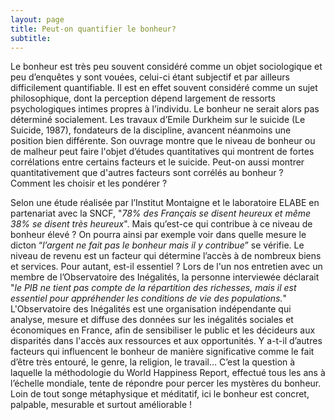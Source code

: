 ```yaml
---
layout: page
title: Peut-on quantifier le bonheur? 
subtitle:
---
```


Le bonheur est très peu souvent considéré comme un objet sociologique et peu d’enquêtes y sont vouées, celui-ci étant subjectif et par ailleurs difficilement quantifiable. Il est en effet souvent considéré comme un sujet philosophique, dont la perception dépend largement de ressorts psychologiques intimes propres à l’individu. Le bonheur ne serait alors pas déterminé socialement. Les travaux d’Emile Durkheim sur le suicide (Le Suicide, 1987), fondateurs de la discipline, avancent néanmoins une position bien différente. Son ouvrage montre que le niveau de bonheur ou de malheur peut faire l'objet d’études quantitatives qui montrent de fortes corrélations entre certains facteurs et le suicide. Peut-on aussi montrer quantitativement que d'autres facteurs sont corrélés au bonheur ? Comment les choisir et les pondérer ?

Selon une étude réalisée par l’Institut Montaigne et le laboratoire ELABE en partenariat avec la SNCF, "_78% des Français se disent heureux et même 38% se disent très heureux_". Mais qu’est-ce qui contribue à ce niveau de bonheur élevé ? On pourra ainsi par exemple voir dans quelle mesure le dicton “_l’argent ne fait pas le bonheur mais il y contribue_” se vérifie. Le niveau de revenu est un facteur qui détermine l’accès à de nombreux biens et services. Pour autant, est-il essentiel ? Lors de l'un nos entretien avec un membre de l’Observatoire des Inégalités, la personne interviewée déclarait "_le PIB ne tient pas compte de la répartition des richesses, mais il est essentiel pour appréhender les conditions de vie des populations._" L'Observatoire des Inégalités est une organisation indépendante qui analyse, mesure et diffuse des données sur les inégalités sociales et économiques en France, afin de sensibiliser le public et les décideurs aux disparités dans l'accès aux ressources et aux opportunités. Y a-t-il d’autres facteurs qui influencent le bonheur de manière significative comme le fait d’être très entouré, le genre, la religion, le travail… C’est la question à laquelle la méthodologie du World Happiness Report, effectué tous les ans à l’échelle mondiale, tente de répondre pour percer les mystères du bonheur. Loin de tout songe métaphysique et méditatif, ici le bonheur est concret, palpable, mesurable et surtout améliorable ! 
